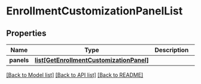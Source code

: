 # EnrollmentCustomizationPanelList

## Properties
Name | Type | Description | Notes
------------ | ------------- | ------------- | -------------
**panels** | [**list[GetEnrollmentCustomizationPanel]**](GetEnrollmentCustomizationPanel.md) |  | [optional] 

[[Back to Model list]](../README.md#documentation-for-models) [[Back to API list]](../README.md#documentation-for-api-endpoints) [[Back to README]](../README.md)


